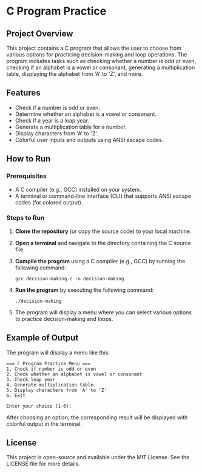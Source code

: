C Program Practice
===========================

Project Overview
----------------

This project contains a C program that allows the user to choose from various options for practicing decision-making and loop operations. The program includes tasks such as checking whether a number is odd or even, checking if an alphabet is a vowel or consonant, generating a multiplication table, displaying the alphabet from 'A' to 'Z', and more.

Features
--------

*   Check if a number is odd or even.
*   Determine whether an alphabet is a vowel or consonant.
*   Check if a year is a leap year.
*   Generate a multiplication table for a number.
*   Display characters from 'A' to 'Z'.
*   Colorful user inputs and outputs using ANSI escape codes.

How to Run
----------

### Prerequisites

*   A C compiler (e.g., GCC) installed on your system.
*   A terminal or command-line interface (CLI) that supports ANSI escape codes (for colored output).

### Steps to Run

1.  **Clone the repository** (or copy the source code) to your local machine.
2.  **Open a terminal** and navigate to the directory containing the C source file.
3.  **Compile the program** using a C compiler (e.g., GCC) by running the following command:
    
        gcc decision-making.c -o decision-making
    
4.  **Run the program** by executing the following command:
    
        ./decision-making
    
5.  The program will display a menu where you can select various options to practice decision-making and loops.

Example of Output
-----------------

The program will display a menu like this:

    
    === C Program Practice Menu ===
    1. Check if number is odd or even
    2. Check whether an alphabet is vowel or consonant
    3. Check leap year
    4. Generate multiplication table
    5. Display characters from 'A' to 'Z'
    6. Exit
    
    Enter your choice (1-6):
            

After choosing an option, the corresponding result will be displayed with colorful output in the terminal.

License
-------

This project is open-source and available under the MIT License. See the LICENSE file for more details.
